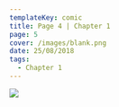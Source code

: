 ```yaml
---
templateKey: comic
title: Page 4 | Chapter 1
page: 5
cover: /images/blank.png
date: 25/08/2018
tags:
  - Chapter 1
---
```

![](/images/0004.png)

